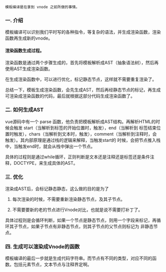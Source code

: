
    模板编译是在拿到 vnode 之前所做的事情。

### 一. 介绍

模板编译可以识别我们平时写的各种指令，等复杂的语法，并生成渲染函数，渲染函数再生成新的vnode。

#### 渲染函数生成过程。

渲染函数是通过两个步骤生成的，首先将模板解析成AST（抽象语法树），然后再使用AST生成渲染函数。

在生成渲染函数中，可以进行优化，标记静态节点，这样就不需要重复渲染了。

总结一下，模板生成渲染函数，会先生成AST，然后再经静态节点的标记，再生成可渲染成渲染函数的代码，最后就根据这部分代码生成渲染函数了。

### 二. 如何生成AST

vue源码中有一个 parse 函数，他负责把模板解析成AST结构。再解析HTML的时候会触发 start（当解析到标签的开始位置时，触发），end（当解析到
标签结束位置时触发），chars（当解析到文本时，触发），comment（当解析到注释时，会触发）。其内部原理是通过栈的逻辑来解释，当触发start的
时候，会把节点推入栈中，当触发end时，就会从栈中弹出一个节点。

具体的过程则是通过while循环，正则判断是文本还是注释还是标签还是条件注释，DOCTYPE，来生成具体的AST。

### 三. 优化

渲染成AST后，会标记静态静态，这么做的目的是为了

1. 每次渲染的时候，不需要重新渲染静态节点，及其子节点。

2. 不需要要新的老的节点进行Vnode对比，也就是说不需要打补丁了。

具体过程则是会循环判断，如果一个节点是静态节点，则用一个字段来标记，再循环其子节点，如果子节点有非静态节点，则其子节点的父节点则标记为
非静态节点。

### 四. 生成可以渲染成Vnode的函数

模板编译的最后一步就是生成代码字符串。而节点有不同的类型，对应不同的函数。包括元素节点，文本节点与注释界定啊。
